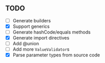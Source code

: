 ## TODO

- [ ] Generate builders
- [x] Support generics
- [ ] Generate hashCode/equals methods
- [x] Generate import directives
- [ ] Add @union
- [ ] Add more `ValueValidator`s
- [x] Parse parameter types from source code
